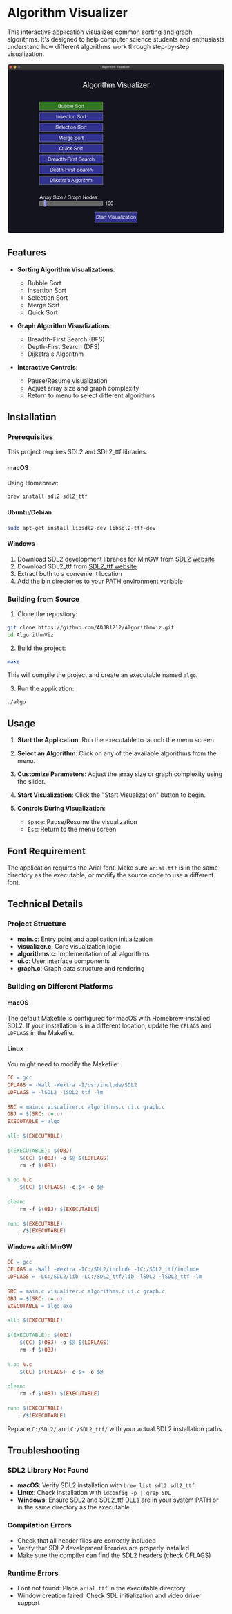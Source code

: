 # Algorithm Visualizer

This interactive application visualizes common sorting and graph algorithms. It's designed to help computer science students and enthusiasts understand how different algorithms work through step-by-step visualization.

![Algorithm Visualizer Screenshot](./image.png)

## Features

- **Sorting Algorithm Visualizations**:
  - Bubble Sort
  - Insertion Sort
  - Selection Sort
  - Merge Sort
  - Quick Sort

- **Graph Algorithm Visualizations**:
  - Breadth-First Search (BFS)
  - Depth-First Search (DFS)
  - Dijkstra's Algorithm

- **Interactive Controls**:
  - Pause/Resume visualization
  - Adjust array size and graph complexity
  - Return to menu to select different algorithms

## Installation

### Prerequisites

This project requires SDL2 and SDL2_ttf libraries.

#### macOS

Using Homebrew:

```bash
brew install sdl2 sdl2_ttf
```

#### Ubuntu/Debian

```bash
sudo apt-get install libsdl2-dev libsdl2-ttf-dev
```

#### Windows

1. Download SDL2 development libraries for MinGW from [SDL2 website](https://www.libsdl.org/download-2.0.php)
2. Download SDL2_ttf from [SDL2_ttf website](https://www.libsdl.org/projects/SDL_ttf/)
3. Extract both to a convenient location
4. Add the bin directories to your PATH environment variable

### Building from Source

1. Clone the repository:

```bash
git clone https://github.com/ADJB1212/AlgorithmViz.git
cd AlgorithmViz
```

2. Build the project:

```bash
make
```

This will compile the project and create an executable named `algo`.

3. Run the application:

```bash
./algo
```

## Usage

1. **Start the Application**: Run the executable to launch the menu screen.

2. **Select an Algorithm**: Click on any of the available algorithms from the menu.

3. **Customize Parameters**: Adjust the array size or graph complexity using the slider.

4. **Start Visualization**: Click the "Start Visualization" button to begin.

5. **Controls During Visualization**:
   - `Space`: Pause/Resume the visualization
   - `Esc`: Return to the menu screen

## Font Requirement

The application requires the Arial font. Make sure `arial.ttf` is in the same directory as the executable, or modify the source code to use a different font.

## Technical Details

### Project Structure

- **main.c**: Entry point and application initialization
- **visualizer.c**: Core visualization logic
- **algorithms.c**: Implementation of all algorithms
- **ui.c**: User interface components
- **graph.c**: Graph data structure and rendering

### Building on Different Platforms

#### macOS

The default Makefile is configured for macOS with Homebrew-installed SDL2. If your installation is in a different location, update the `CFLAGS` and `LDFLAGS` in the Makefile.

#### Linux

You might need to modify the Makefile:

```makefile
CC = gcc
CFLAGS = -Wall -Wextra -I/usr/include/SDL2
LDFLAGS = -lSDL2 -lSDL2_ttf -lm

SRC = main.c visualizer.c algorithms.c ui.c graph.c
OBJ = $(SRC:.c=.o)
EXECUTABLE = algo

all: $(EXECUTABLE)

$(EXECUTABLE): $(OBJ)
	$(CC) $(OBJ) -o $@ $(LDFLAGS)
	rm -f $(OBJ)

%.o: %.c
	$(CC) $(CFLAGS) -c $< -o $@

clean:
	rm -f $(OBJ) $(EXECUTABLE)

run: $(EXECUTABLE)
	./$(EXECUTABLE)
```

#### Windows with MinGW

```makefile
CC = gcc
CFLAGS = -Wall -Wextra -IC:/SDL2/include -IC:/SDL2_ttf/include
LDFLAGS = -LC:/SDL2/lib -LC:/SDL2_ttf/lib -lSDL2 -lSDL2_ttf -lm

SRC = main.c visualizer.c algorithms.c ui.c graph.c
OBJ = $(SRC:.c=.o)
EXECUTABLE = algo.exe

all: $(EXECUTABLE)

$(EXECUTABLE): $(OBJ)
	$(CC) $(OBJ) -o $@ $(LDFLAGS)
	rm -f $(OBJ)

%.o: %.c
	$(CC) $(CFLAGS) -c $< -o $@

clean:
	rm -f $(OBJ) $(EXECUTABLE)

run: $(EXECUTABLE)
	./$(EXECUTABLE)
```

Replace `C:/SDL2/` and `C:/SDL2_ttf/` with your actual SDL2 installation paths.

## Troubleshooting

### SDL2 Library Not Found

- **macOS**: Verify SDL2 installation with `brew list sdl2 sdl2_ttf`
- **Linux**: Check installation with `ldconfig -p | grep SDL`
- **Windows**: Ensure SDL2 and SDL2_ttf DLLs are in your system PATH or in the same directory as the executable

### Compilation Errors

- Check that all header files are correctly included
- Verify that SDL2 development libraries are properly installed
- Make sure the compiler can find the SDL2 headers (check CFLAGS)

### Runtime Errors

- Font not found: Place `arial.ttf` in the executable directory
- Window creation failed: Check SDL initialization and video driver support